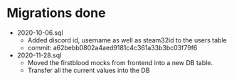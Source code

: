 # Migrations done

- 2020-10-06.sql
  - Added discord id, username as well as steam32id to the users table
  - commit: a62bebb0802a4aed9181c4c361a33b3bc03f79f6
- 2020-11-28.sql
  - Moved the firstblood mocks from frontend into a new DB table.
  - Transfer all the current values into the DB
